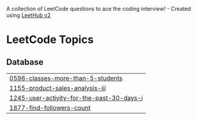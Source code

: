 A collection of LeetCode questions to ace the coding interview! - Created using [LeetHub v2](https://github.com/arunbhardwaj/LeetHub-2.0)
<!---LeetCode Topics Start-->
# LeetCode Topics
## Database
|  |
| ------- |
| [0596-classes-more-than-5-students](https://github.com/abidmemon1870ca/LeetCode_SQL/tree/master/0596-classes-more-than-5-students) |
| [1155-product-sales-analysis-iii](https://github.com/abidmemon1870ca/LeetCode_SQL/tree/master/1155-product-sales-analysis-iii) |
| [1245-user-activity-for-the-past-30-days-i](https://github.com/abidmemon1870ca/LeetCode_SQL/tree/master/1245-user-activity-for-the-past-30-days-i) |
| [1877-find-followers-count](https://github.com/abidmemon1870ca/LeetCode_SQL/tree/master/1877-find-followers-count) |
<!---LeetCode Topics End-->
